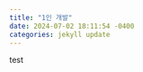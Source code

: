 ```yaml
---
title: "1인 개발"
date: 2024-07-02 18:11:54 -0400
categories: jekyll update
---
```

test

[jekyll-docs]: https://jekyllrb.com/docs/home
[jekyll-gh]:   https://github.com/jekyll/jekyll
[jekyll-talk]: https://talk.jekyllrb.com/